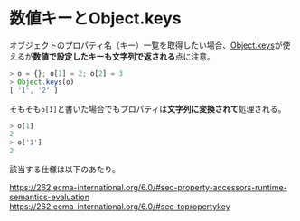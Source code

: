 # 数値キーとObject.keys

オブジェクトのプロパティ名（キー）一覧を取得したい場合、[Object.keys](https://developer.mozilla.org/ja/docs/Web/JavaScript/Reference/Global_Objects/Object/keys)が使えるが**数値で設定したキーも文字列で返される**点に注意。

```js
> o = {}; o[1] = 2; o[2] = 3
> Object.keys(o)
[ '1', '2' ]
```

そもそも`o[1]`と書いた場合でもプロパティは**文字列に変換されて**処理される。

```js
> o[1]
2
> o['1']
2
```

該当する仕様は以下のあたり。

https://262.ecma-international.org/6.0/#sec-property-accessors-runtime-semantics-evaluation  
https://262.ecma-international.org/6.0/#sec-topropertykey
